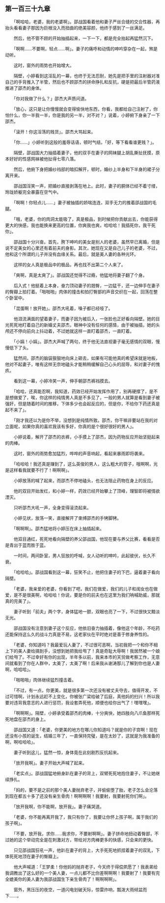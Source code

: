 ## 第一百三十九章

　　「啊哈哈，老婆，我的老婆啊」。邵战国看着他和妻子严丝合缝的交合性器，再抬头看看妻子那因为巨根没入而扭曲的绝美容颜，他终于感到了一丝满足。

　　然后，他不管不顾的开始抽插起来，一下一下，都是完全抬起再猛然沉下。

　　「啊啊……不要啊，轻点……啊」。妻子的痛呼和动情的呻吟穿杂在一起，煞是动听。

　　这时，窗外的雨势也开始增大。

　　隔壁，小婷看到这淫乱的一幕，也终于无法忍耐，她先是把手里的注射器对准自己的手背推入了半管，然后也不顾邵杰的拼命挣扎和反抗，硬是把最后半管药液推进了邵杰的身体。

　　「你对我做了什么？」邵杰大声质问道。

　　「放心，这只是让你慢慢就会变得愉快地东西，你看，我都给自己注射了，你怕什么，你一半我一半，你是我的另一半，对不对？」说着，小婷俯下身亲了一下邵杰。

　　「滚开！你这淫荡的贱货」。邵杰大骂起来。

　　「你……」小婷听到这般的羞辱话语，顿时气结，「好，等下看看谁更贱？」。

　　隔壁，邵战国大力抽插着妻子，他的双手在妻子的网袜腿上胡乱撕扯抚摸，原本好好的性感网袜被他扯得七零八落。

　　然后，他俯下身把婚纱裆部的暗扣解开，顿时，婚纱上半身和下半身的裙子分离开来。

　　邵战国淫笑一声，把婚纱直接剥落在地上。此时，妻子的胴体已经不着寸缕，玲珑娇躯完全暴露在空气中。

　　「啊啊！你轻点儿……」妻子被抽插的娇喘连连，双手无力的推着邵战国的毛腿。

　　「哦，老婆，你的肉洞太能吸了，真是极品，到时候把你贡献出去，你能获得更大的快感，我也能换来更高的位置，你爽我也爽，哈哈哈！我插死你，我干死你」。

　　邵战国十分兴奋。首先，胯下呻吟的美女是别人的老婆，虽然早已离婚，但是说不定美女的心里还有着前夫的身影。其次，她现在又是自己儿子的老婆，不过，他和这个所谓的儿子并没有血缘关系。最后，就是美人妻的各种光环。

　　这样的女人真是极品中的极品，再也找不出第二个人来了。

　　「爽啊，真是太爽了」。邵战国还觉得不过瘾，他猛地将妻子翻了个身。

　　后入式！他挺着上本身，奋力顶动妻子的翘臀，一边猛干，还一边伸手在妻子的臀瓣上拍打着。「啪啪啪」肉体的撞击和拍打臀部的声音交织在一起，回荡在整个卧室中。

　　「混蛋啊！放开她」。邵杰大吼着，嗓子都已经哑了。

　　他泪流满面的望着妻子，而妻子因为被后入，一张脸也正好看向隔壁。她的目光死死地盯着自己的新婚丈夫邵杰，眼神中没有任何的感情，由于被抽插，她的头颅还不停向前向上抖动着，不过她就这样一直盯着邵杰，一直盯着。

　　「小娟！小娟」。邵杰大声喊了两句，终于他无法直视妻子毫无感情的双眼，慢慢低下了头。

　　猛然间，邵杰的脑袋狠狠地向床上砸去，如果有可能他真的希望床就是地板，他对不起妻子，唯有这样无奈地磕头才能稍稍缓解自己心头的屈辱，和对妻子的愧疚。

　　看到这一幕，小婷冷笑一声，伸手朝邵杰裤裆摸去。

　　「哈哈，还真能忍啊，我知道，药效已经开始发挥作用了，别再硬撑了，是不是想做爱了，唉，你这样的纯情男人真是不多见了，一般的男人就算是看到妻子被强奸，但是随着时间的推移，下体多少也会起反应的，但是你，不给你下药还真是起不来了」。

　　「刚才我还以为是你不举，没想到是纯情所致。邵杰，你干嘛非要站在我的对立面呢，如果你真的喜欢我该有多好，你真的是个很好很好的男人」。

　　小婷说着，解开了邵杰的衣裤，小手摸上了邵杰，因为药物反应开始坚挺起来的肉棒。

　　这时，窗外的雨势愈加猛烈，哗哗的声音响起，看起来暴雨即将袭来。

　　「哈哈哈！我还真是赚到了，这么英俊的男人，这么粗大的管子，哦啊啊，光是这样看我就要不行了！啊啊啊」。

　　小婷放荡的喊了起来，而邵杰不停地磕头，也无法阻止药物在身上的反应。

　　他的双目开始发红，和小婷一样，药效已经开始攀上了顶峰，理智即将被情欲湮灭。

　　只听邵杰大吼一声，全身变得滚烫起来。

　　小婷见状，放荡一笑，直接解开了束缚邵杰的手铐脚铐。

　　「啊啊啊」。邵杰猛地将小婷压在床上抽插起来。

　　他双目通红，死死地看向隔壁的养父邵战国，他现在要与养父比赛，看看是否是青出于蓝而胜于蓝。

　　一时间，两间卧室，男人狂放的呼喊，女人动听的呻吟，此起彼伏，长久不衰。

　　「哈哈哈」。邵战国看到这一幕，狂笑不止，他把住妻子的下巴，逼着妻子看向隔壁。

　　「老婆，我亲爱的老婆，你看到了吧，我们在做爱，我们的儿子和闺女也在做爱，是不是很美啊，哈哈哈！你说，要是你的前夫也在这里为我们呐喊助威，那就真的完美了」。

　　妻子听到「前夫」两个字，身体猛地一颤，双眼也亮了一下，不过很快又黯淡无光。

　　邵战国没有注意到妻子这个反应，他依旧奋力抽插着，像他这个年龄，不吃药还能保持这么久的战斗力真是不易，这老家伙在平时绝对是善于修身养性的。

　　「老婆，你知道吗？我最爱玩人妻了，不过很可恶啊，当初我把一个和你不相上下的美人妻给搞到手，没想到她把我给甩了！真是奇耻大辱啊！我居然被一个娘们给甩了。不过幸好有你的出现，半年多以前，我来本市的天贸做考察工作，无意间就看到了你在人群中，太美了，太美了啊！后来我从谢涛那儿了解到你也是人妻啊，哈哈哈」。

　　「啪啪啪」肉体继续猛烈撞击着。

　　「不过，有一点，你更美，就是很多第一次还没有被丈夫夺去，值得开发，不过可惜啊，计划永远赶不上变化，你被张广梁给破了后庭，真他妈的扫兴！所以我要对违背我意志的人进行惩罚，我设套弄死他，顺便也给你出气了！嘿嘿嘿」。

　　「啊啊啊」。隔壁，小婷承受着邵杰的肉棒，十分爽快，她四肢向八爪鱼那样死死地盘在邵杰的身上。

　　邵战国又道：「老婆，你更美的地方在哪儿你知道吗？就是你的子宫啊！现在还没有小孩的诞生，结婚三年了，一直保持完璧，是在太妙了，这就是为我准备的啊，啊哈哈哈」。

　　妻子听到这儿，猛然一惊，身体竟在此刻剧烈反抗起来。

　　「放开我啊」。妻子开始大声喊了起来。

　　「老实点」。邵战国猛地俯身趴在妻子的背上，双臂死死地抱住妻子，不让她继续挣扎。

　　「妈的，要不是之前的那个美人妻抛弃老子，并偷偷堕了胎，老子怎么会沦落到现在都五十多了还没有亲生骨肉！啊啊啊啊！我要射，我要射死你们啊」。

　　「放开我啊，你不能啊，放开我」。妻子痛哭道。

　　「老婆，你不能再离开我了，我只有你了，我要让你怀上孩子啊，属于我们的孩子啊」。

　　「不要，放开我，求你……我求你，不要射啊啊」。妻子拼命地扭动着臀部，不过她的这个举动完全是在刺激对方，带给对方肉棒更多的快感，只会来的更快。

　　只见邵战国狂吼一声，他趴在妻子的背上，大手死死地抓捏着妻子的双乳，下体死死地顶在妻子的臀瓣上。

　　他大声喊道：「王梦柔！你他妈的抛弃老子，今天终于得偿夙愿了！我表弟给我调教出了这么好的一个美人妻，一点儿都不比你差啊啊啊！我要射了！我要有完全媲美你的美人妻为我邵战国生下亲生骨肉了！啊啊啊啊」。

　　窗外，黑压压的夜空，一道闪电划破天际，惊雷炸响，瓢泼大雨倾盆而下……。

